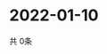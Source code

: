 # 2022-01-10
  共 0条

  <!-- BEGIN -->
  <!-- 最后更新时间Mon Jan 10 2022 05:08:23 GMT+0000 (Coordinated Universal Time) -->
  
  <!-- END -->
  
  